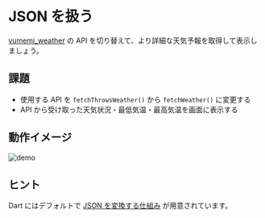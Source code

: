 # JSON を扱う

[yumemi_weather] の API を切り替えて、より詳細な天気予報を取得して表示しましょう。

## 課題

- 使用する API を `fetchThrowsWeather()` から `fetchWeather()` に変更する
- API から受け取った天気状況・最低気温・最高気温を画面に表示する

## 動作イメージ

![demo]

## ヒント

Dart にはデフォルトで [JSON を変換する仕組み] が用意されています。

<!-- Links -->

[yumemi_weather]: https://github.com/yumemi-inc/flutter-training-template/blob/main/packages/yumemi_weather/README.md
[demo]: https://github.com/yumemi-inc/flutter-training-template/blob/main/docs/sessions/images/json/demo.gif?raw=true
[json を変換する仕組み]: https://dart.dev/guides/libraries/library-tour#dartconvert---decoding-and-encoding-json-utf-8-and-more
